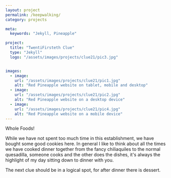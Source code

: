 ```yaml
---
layout: project
permalink: /keepwalking/
category: projects

meta:
  keywords: "Jekyll, Pineapple"

project:
  title: "TwentiFirsteth Clue"
  type: "Jekyll"
  logo: "/assets/images/projects/clue21/pic3.jpg"


images:
  - image:
    url: "/assets/images/projects/clue21/pic1.jpg"
    alt: "Red Pineapple website on tablet, mobile and desktop"
  - image:
    url: "/assets/images/projects/clue21/pic2.jpg"
    alt: "Red Pineapple website on a desktop device"
  - image:
    url: "/assets/images/projects/clue21/pic4.jpg"
    alt: "Red Pineapple website on a mobile device"
---
```


<p>Whole Foods!</p>
<p></p>
While we have not spent too much time in this establishment, we have bought some good cookies here.  In general I like to think about all the times we have cooked dinner together from the fancy chiliaquiles to the normal quesadilla, someone cooks and the other does the dishes, it's always the highlight of my day sitting down to dinner with you.
<p></p>
The next clue should be in a logical spot, for after dinner there is dessert.
<p></p>

